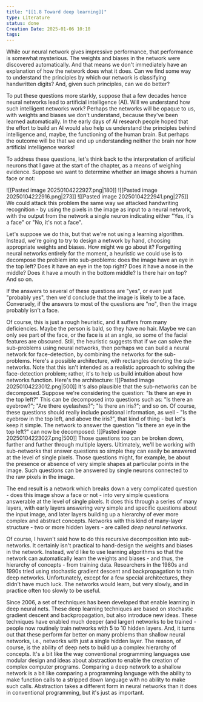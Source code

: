 ```yaml
---
title: "[[1.8 Toward deep learning]]"
type: Literature
status: done
Creation Date: 2025-01-06 10:10
tags:
---
```

While our neural network gives impressive performance, that performance is somewhat mysterious. The weights and biases in the network were discovered automatically. And that means we don't immediately have an explanation of how the network does what it does. Can we find some way to understand the principles by which our network is classifying handwritten digits? And, given such principles, can we do better?

To put these questions more starkly, suppose that a few decades hence neural networks lead to artificial intelligence (AI). Will we understand how such intelligent networks work? Perhaps the networks will be opaque to us, with weights and biases we don't understand, because they've been learned automatically. In the early days of AI research people hoped that the effort to build an AI would also help us understand the principles behind intelligence and, maybe, the functioning of the human brain. But perhaps the outcome will be that we end up understanding neither the brain nor how artificial intelligence works!

To address these questions, let's think back to the interpretation of artificial neurons that I gave at the start of the chapter, as a means of weighing evidence. Suppose we want to determine whether an image shows a human face or not:

![[Pasted image 20250104222927.png|180]] ![[Pasted image 20250104222916.png|273]] ![[Pasted image 20250104222941.png|275]]
We could attack this problem the same way we attacked handwriting recognition - by using the pixels in the image as input to a neural network, with the output from the network a single neuron indicating either "Yes, it's a face" or "No, it's not a face".

Let's suppose we do this, but that we're not using a learning algorithm. Instead, we're going to try to design a network by hand, choosing appropriate weights and biases. How might we go about it? Forgetting neural networks entirely for the moment, a heuristic we could use is to decompose the problem into sub-problems: does the image have an eye in the top left? Does it have an eye in the top right? Does it have a nose in the middle? Does it have a mouth in the bottom middle? Is there hair on top? And so on.

If the answers to several of these questions are "yes", or even just "probably yes", then we'd conclude that the image is likely to be a face. Conversely, if the answers to most of the questions are "no", then the image probably isn't a face.

Of course, this is just a rough heuristic, and it suffers from many deficiencies. Maybe the person is bald, so they have no hair. Maybe we can only see part of the face, or the face is at an angle, so some of the facial features are obscured. Still, the heuristic suggests that if we can solve the sub-problems using neural networks, then perhaps we can build a neural network for face-detection, by combining the networks for the sub-problems. Here's a possible architecture, with rectangles denoting the sub-networks. Note that this isn't intended as a realistic approach to solving the face-detection problem; rather, it's to help us build intuition about how networks function. Here's the architecture:
![[Pasted image 20250104223012.png|500]]
It's also plausible that the sub-networks can be decomposed. Suppose we're considering the question: "Is there an eye in the top left?" This can be decomposed into questions such as: "Is there an eyebrow?"; "Are there eyelashes?"; "Is there an iris?"; and so on. Of course, these questions should really include positional information, as well - "Is the eyebrow in the top left, and above the iris?", that kind of thing - but let's keep it simple. The network to answer the question "Is there an eye in the top left?" can now be decomposed:
![[Pasted image 20250104223027.png|500]]
Those questions too can be broken down, further and further through multiple layers. Ultimately, we'll be working with sub-networks that answer questions so simple they can easily be answered at the level of single pixels. Those questions might, for example, be about the presence or absence of very simple shapes at particular points in the image. Such questions can be answered by single neurons connected to the raw pixels in the image.

The end result is a network which breaks down a very complicated question - does this image show a face or not - into very simple questions answerable at the level of single pixels. It does this through a series of many layers, with early layers answering very simple and specific questions about the input image, and later layers building up a hierarchy of ever more complex and abstract concepts. Networks with this kind of many-layer structure - two or more hidden layers - are called _deep neural networks_.

Of course, I haven't said how to do this recursive decomposition into sub-networks. It certainly isn't practical to hand-design the weights and biases in the network. Instead, we'd like to use learning algorithms so that the network can automatically learn the weights and biases - and thus, the hierarchy of concepts - from training data. Researchers in the 1980s and 1990s tried using stochastic gradient descent and backpropagation to train deep networks. Unfortunately, except for a few special architectures, they didn't have much luck. The networks would learn, but very slowly, and in practice often too slowly to be useful.

Since 2006, a set of techniques has been developed that enable learning in deep neural nets. These deep learning techniques are based on stochastic gradient descent and backpropagation, but also introduce new ideas. These techniques have enabled much deeper (and larger) networks to be trained - people now routinely train networks with 5 to 10 hidden layers. And, it turns out that these perform far better on many problems than shallow neural networks, i.e., networks with just a single hidden layer. The reason, of course, is the ability of deep nets to build up a complex hierarchy of concepts. It's a bit like the way conventional programming languages use modular design and ideas about abstraction to enable the creation of complex computer programs. Comparing a deep network to a shallow network is a bit like comparing a programming language with the ability to make function calls to a stripped down language with no ability to make such calls. Abstraction takes a different form in neural networks than it does in conventional programming, but it's just as important.